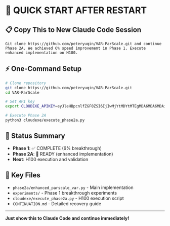 # 🚀 QUICK START AFTER RESTART

## 📋 Copy This to New Claude Code Session

```
Git clone https://github.com/peteryuqin/VAR-ParScale.git and continue Phase 2A. We achieved 6% speed improvement in Phase 1. Execute enhanced implementation on H100.
```

## ⚡ One-Command Setup

```bash
# Clone repository
git clone https://github.com/peteryuqin/VAR-ParScale.git
cd VAR-ParScale

# Set API key
export CLOUDEXE_APIKEY=eyJleHBpcnlfZGF0ZSI6IjIwMjYtMDYtMTEgMDA6MDA6MDAiLCJ1c2VyaWQiOiJjOGI5NmUxZS0xODVkLTRkNDUtOTY3Mi0xYTVmZTVjYjc0NGUifQ==.EhCkcWoPFzbU0IMg2jNlHU2Z2MaQnnXQeYof9x-UrWM=

# Execute Phase 2A
python3 cloudexe/execute_phase2a.py
```

## 🎯 Status Summary

- **Phase 1**: ✅ COMPLETE (6% breakthrough)
- **Phase 2A**: 🚀 READY (enhanced implementation)
- **Next**: H100 execution and validation

## 📁 Key Files

- `phase2a/enhanced_parscale_var.py` - Main implementation
- `experiments/` - Phase 1 breakthrough experiments
- `cloudexe/execute_phase2a.py` - H100 execution script
- `CONTINUATION.md` - Detailed recovery guide

---
**Just show this to Claude Code and continue immediately!**